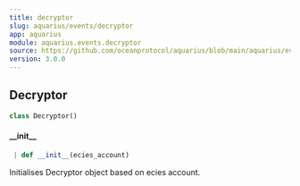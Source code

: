 ```yaml
---
title: decryptor
slug: aquarius/events/decryptor
app: aquarius
module: aquarius.events.decryptor
source: https://github.com/oceanprotocol/aquarius/blob/main/aquarius/events/decryptor.py
version: 3.0.0
---
```

## Decryptor

```python
class Decryptor()
```

#### \_\_init\_\_

```python
 | def __init__(ecies_account)
```

Initialises Decryptor object based on ecies account.

